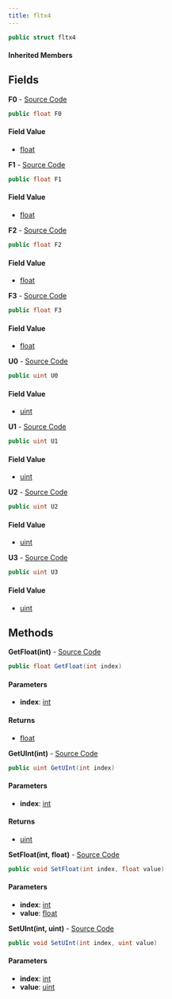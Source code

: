 ```yaml
---
title: fltx4
---
```


```csharp
public struct fltx4
```

#### Inherited Members

## Fields

**F0** - [Source Code](https://github.com/swiftly-solution/swiftlys2/blob/master/managed/src/SwiftlyS2.Shared/Natives/Structs/fltx4.cs#L9)

```csharp
public float F0
```

#### Field Value

- [float](https://learn.microsoft.com/dotnet/api/system.single)

**F1** - [Source Code](https://github.com/swiftly-solution/swiftlys2/blob/master/managed/src/SwiftlyS2.Shared/Natives/Structs/fltx4.cs#L10)

```csharp
public float F1
```

#### Field Value

- [float](https://learn.microsoft.com/dotnet/api/system.single)

**F2** - [Source Code](https://github.com/swiftly-solution/swiftlys2/blob/master/managed/src/SwiftlyS2.Shared/Natives/Structs/fltx4.cs#L11)

```csharp
public float F2
```

#### Field Value

- [float](https://learn.microsoft.com/dotnet/api/system.single)

**F3** - [Source Code](https://github.com/swiftly-solution/swiftlys2/blob/master/managed/src/SwiftlyS2.Shared/Natives/Structs/fltx4.cs#L12)

```csharp
public float F3
```

#### Field Value

- [float](https://learn.microsoft.com/dotnet/api/system.single)

**U0** - [Source Code](https://github.com/swiftly-solution/swiftlys2/blob/master/managed/src/SwiftlyS2.Shared/Natives/Structs/fltx4.cs#L14)

```csharp
public uint U0
```

#### Field Value

- [uint](https://learn.microsoft.com/dotnet/api/system.uint32)

**U1** - [Source Code](https://github.com/swiftly-solution/swiftlys2/blob/master/managed/src/SwiftlyS2.Shared/Natives/Structs/fltx4.cs#L15)

```csharp
public uint U1
```

#### Field Value

- [uint](https://learn.microsoft.com/dotnet/api/system.uint32)

**U2** - [Source Code](https://github.com/swiftly-solution/swiftlys2/blob/master/managed/src/SwiftlyS2.Shared/Natives/Structs/fltx4.cs#L16)

```csharp
public uint U2
```

#### Field Value

- [uint](https://learn.microsoft.com/dotnet/api/system.uint32)

**U3** - [Source Code](https://github.com/swiftly-solution/swiftlys2/blob/master/managed/src/SwiftlyS2.Shared/Natives/Structs/fltx4.cs#L17)

```csharp
public uint U3
```

#### Field Value

- [uint](https://learn.microsoft.com/dotnet/api/system.uint32)

## Methods

**GetFloat(int)** - [Source Code](https://github.com/swiftly-solution/swiftlys2/blob/master/managed/src/SwiftlyS2.Shared/Natives/Structs/fltx4.cs#L19)

```csharp
public float GetFloat(int index)
```

#### Parameters

- **index**: [int](https://learn.microsoft.com/dotnet/api/system.int32)

#### Returns

- [float](https://learn.microsoft.com/dotnet/api/system.single)

**GetUInt(int)** - [Source Code](https://github.com/swiftly-solution/swiftlys2/blob/master/managed/src/SwiftlyS2.Shared/Natives/Structs/fltx4.cs#L28)

```csharp
public uint GetUInt(int index)
```

#### Parameters

- **index**: [int](https://learn.microsoft.com/dotnet/api/system.int32)

#### Returns

- [uint](https://learn.microsoft.com/dotnet/api/system.uint32)

**SetFloat(int, float)** - [Source Code](https://github.com/swiftly-solution/swiftlys2/blob/master/managed/src/SwiftlyS2.Shared/Natives/Structs/fltx4.cs#L37)

```csharp
public void SetFloat(int index, float value)
```

#### Parameters

- **index**: [int](https://learn.microsoft.com/dotnet/api/system.int32)
- **value**: [float](https://learn.microsoft.com/dotnet/api/system.single)

**SetUInt(int, uint)** - [Source Code](https://github.com/swiftly-solution/swiftlys2/blob/master/managed/src/SwiftlyS2.Shared/Natives/Structs/fltx4.cs#L49)

```csharp
public void SetUInt(int index, uint value)
```

#### Parameters

- **index**: [int](https://learn.microsoft.com/dotnet/api/system.int32)
- **value**: [uint](https://learn.microsoft.com/dotnet/api/system.uint32)

